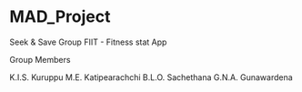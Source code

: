 # MAD_Project

Seek & Save Group
FIIT - Fitness stat App

Group Members

K.I.S. Kuruppu 
M.E. Katipearachchi
B.L.O. Sachethana
G.N.A. Gunawardena
